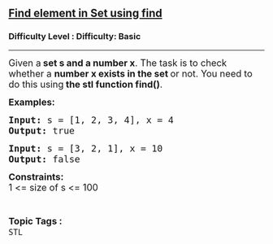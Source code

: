 <h2><a href="https://www.geeksforgeeks.org/problems/find-element-in-set-using-find/1?page=35&difficulty=Basic&sortBy=submissions">Find element in Set using find</a></h2><h3>Difficulty Level : Difficulty: Basic</h3><hr><div class="problems_problem_content__Xm_eO"><p><span style="font-size: 18px;">Given a<strong>&nbsp;set s and a number x</strong>. The task is to check whether a&nbsp;<strong>number x exists in the set&nbsp;</strong>or not. You need to do this using<strong>&nbsp;the stl function find()</strong>.</span></p>
<p><strong><span style="font-size: 18px;">Examples:</span></strong></p>
<pre><strong><span style="font-size: 18px;">Input:&nbsp;</span></strong><span style="font-size: 18px;">s = [1, 2, 3, 4], x = 4<br><strong>Output: </strong>true</span></pre>
<pre><strong><span style="font-size: 18px;">Input:</span></strong><span style="font-size: 18px;"> s = [3, 2, 1], x = 10<br><strong>Output:&nbsp;</strong>false</span></pre>
<p><strong style="font-size: 18px;">Constraints:</strong><br style="font-size: 18px;"><span style="font-size: 18px;">1 &lt;= size of s</span><span style="font-size: 18px;">&nbsp;&lt;= 100</span></p></div><br><p><span style=font-size:18px><strong>Topic Tags : </strong><br><code>STL</code>&nbsp;